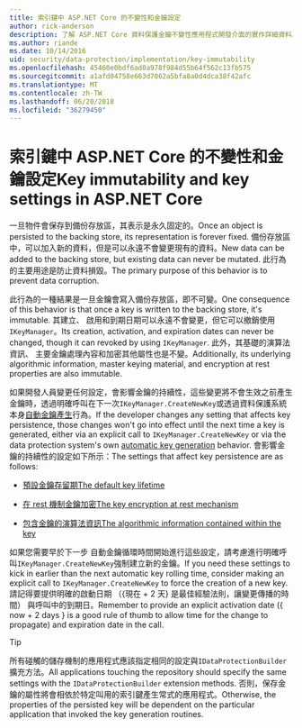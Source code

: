 ```yaml
---
title: 索引鍵中 ASP.NET Core 的不變性和金鑰設定
author: rick-anderson
description: 了解 ASP.NET Core 資料保護金鑰不變性應用程式開發介面的實作詳細資料。
ms.author: riande
ms.date: 10/14/2016
uid: security/data-protection/implementation/key-immutability
ms.openlocfilehash: 45460e0bdf6ad0a978f984d55b64f562c13fb575
ms.sourcegitcommit: a1afd04758e663d7062a5bfa8a0d4dca38f42afc
ms.translationtype: MT
ms.contentlocale: zh-TW
ms.lasthandoff: 06/20/2018
ms.locfileid: "36279450"
---
```

# <a name="key-immutability-and-key-settings-in-aspnet-core"></a><span data-ttu-id="c7c6d-103">索引鍵中 ASP.NET Core 的不變性和金鑰設定</span><span class="sxs-lookup"><span data-stu-id="c7c6d-103">Key immutability and key settings in ASP.NET Core</span></span>

<span data-ttu-id="c7c6d-104">一旦物件會保存到備份存放區，其表示是永久固定的。</span><span class="sxs-lookup"><span data-stu-id="c7c6d-104">Once an object is persisted to the backing store, its representation is forever fixed.</span></span> <span data-ttu-id="c7c6d-105">備份存放區中，可以加入新的資料，但是可以永遠不會變更現有的資料。</span><span class="sxs-lookup"><span data-stu-id="c7c6d-105">New data can be added to the backing store, but existing data can never be mutated.</span></span> <span data-ttu-id="c7c6d-106">此行為的主要用途是防止資料損毀。</span><span class="sxs-lookup"><span data-stu-id="c7c6d-106">The primary purpose of this behavior is to prevent data corruption.</span></span>

<span data-ttu-id="c7c6d-107">此行為的一種結果是一旦金鑰會寫入備份存放區，即不可變。</span><span class="sxs-lookup"><span data-stu-id="c7c6d-107">One consequence of this behavior is that once a key is written to the backing store, it's immutable.</span></span> <span data-ttu-id="c7c6d-108">其建立、 啟用和到期日期可以永遠不會變更，但它可以撤銷使用`IKeyManager`。</span><span class="sxs-lookup"><span data-stu-id="c7c6d-108">Its creation, activation, and expiration dates can never be changed, though it can revoked by using `IKeyManager`.</span></span> <span data-ttu-id="c7c6d-109">此外，其基礎的演算法資訊、 主要金鑰處理內容和加密其他屬性也是不變。</span><span class="sxs-lookup"><span data-stu-id="c7c6d-109">Additionally, its underlying algorithmic information, master keying material, and encryption at rest properties are also immutable.</span></span>

<span data-ttu-id="c7c6d-110">如果開發人員變更任何設定，會影響金鑰的持續性，這些變更將不會生效之前產生金鑰時，透過明確呼叫在下一次`IKeyManager.CreateNewKey`或透過資料保護系統本身[自動金鑰產生](xref:security/data-protection/implementation/key-management#data-protection-implementation-key-management)行為。</span><span class="sxs-lookup"><span data-stu-id="c7c6d-110">If the developer changes any setting that affects key persistence, those changes won't go into effect until the next time a key is generated, either via an explicit call to `IKeyManager.CreateNewKey` or via the data protection system's own [automatic key generation](xref:security/data-protection/implementation/key-management#data-protection-implementation-key-management) behavior.</span></span> <span data-ttu-id="c7c6d-111">會影響金鑰的持續性的設定如下所示：</span><span class="sxs-lookup"><span data-stu-id="c7c6d-111">The settings that affect key persistence are as follows:</span></span>

* [<span data-ttu-id="c7c6d-112">預設金鑰存留期</span><span class="sxs-lookup"><span data-stu-id="c7c6d-112">The default key lifetime</span></span>](xref:security/data-protection/implementation/key-management#data-protection-implementation-key-management)

* [<span data-ttu-id="c7c6d-113">在 rest 機制金鑰加密</span><span class="sxs-lookup"><span data-stu-id="c7c6d-113">The key encryption at rest mechanism</span></span>](xref:security/data-protection/implementation/key-encryption-at-rest#data-protection-implementation-key-encryption-at-rest)

* [<span data-ttu-id="c7c6d-114">包含金鑰的演算法資訊</span><span class="sxs-lookup"><span data-stu-id="c7c6d-114">The algorithmic information contained within the key</span></span>](xref:security/data-protection/configuration/overview#changing-algorithms-with-usecryptographicalgorithms)

<span data-ttu-id="c7c6d-115">如果您需要早於下一步 自動金鑰循環時間開始進行這些設定，請考慮進行明確呼叫`IKeyManager.CreateNewKey`強制建立新的金鑰。</span><span class="sxs-lookup"><span data-stu-id="c7c6d-115">If you need these settings to kick in earlier than the next automatic key rolling time, consider making an explicit call to `IKeyManager.CreateNewKey` to force the creation of a new key.</span></span> <span data-ttu-id="c7c6d-116">請記得要提供明確的啟動日期 （{現在 + 2 天} 是最佳經驗法則，讓變更傳播的時間） 與呼叫中的到期日。</span><span class="sxs-lookup"><span data-stu-id="c7c6d-116">Remember to provide an explicit activation date ({ now + 2 days } is a good rule of thumb to allow time for the change to propagate) and expiration date in the call.</span></span>

>[!TIP]
> <span data-ttu-id="c7c6d-117">所有碰觸的儲存機制的應用程式應該指定相同的設定與`IDataProtectionBuilder`擴充方法。</span><span class="sxs-lookup"><span data-stu-id="c7c6d-117">All applications touching the repository should specify the same settings with the `IDataProtectionBuilder` extension methods.</span></span> <span data-ttu-id="c7c6d-118">否則，保存金鑰的屬性將會相依於特定叫用的索引鍵產生常式的應用程式。</span><span class="sxs-lookup"><span data-stu-id="c7c6d-118">Otherwise, the properties of the persisted key will be dependent on the particular application that invoked the key generation routines.</span></span>
